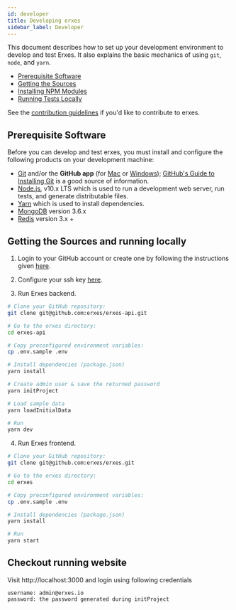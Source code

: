 ```yaml
---
id: developer
title: Developing erxes
sidebar_label: Developer
---
```


This document describes how to set up your development environment to develop and test Erxes. It also explains the basic mechanics of using `git`, `node`, and `yarn`.

* [Prerequisite Software](#prerequisite-software)
* [Getting the Sources](#getting-the-sources)
* [Installing NPM Modules](#installing-npm-modules)
* [Running Tests Locally](#running-tests-locally)

See the [contribution guidelines](contributing) if you'd like to contribute to erxes.

## Prerequisite Software
Before you can develop and test erxes, you must install and configure the following products on your development machine:

- [Git](http://git-scm.com/) and/or the **GitHub app** (for [Mac](http://mac.github.com) or [Windows](http://windows.github.com)); [GitHub's Guide to Installing Git](https://help.github.com/articles/set-up-git) is a good source of information.
- [Node.js](http://nodejs.org), v10.x LTS which is used to run a development web server, run tests, and generate distributable files.
- [Yarn](https://yarnpkg.com)  which is used to install dependencies.
- [MongoDB](https://www.mongodb.com) version 3.6.x
- [Redis](https://redis.io) version 3.x +

## Getting the Sources and running locally
1. Login to your GitHub account or create one by following the instructions given [here](https://github.com/signup/free).

2. Configure your ssh key [here](https://github.com/settings/keys).

3. Run Erxes backend.

```sh
# Clone your GitHub repository:
git clone git@github.com:erxes/erxes-api.git

# Go to the erxes directory:
cd erxes-api

# Copy preconfigured environment variables:
cp .env.sample .env

# Install dependencies (package.json)
yarn install

# Create admin user & save the returned password
yarn initProject

# Load sample data
yarn loadInitialData

# Run
yarn dev
```

4. Run Erxes frontend.

```sh
# Clone your GitHub repository:
git clone git@github.com:erxes/erxes.git

# Go to the erxes directory:
cd erxes

# Copy preconfigured environment variables:
cp .env.sample .env

# Install dependencies (package.json)
yarn install

# Run
yarn start
```

## Checkout running website

Visit http://localhost:3000 and login using following credentials

```
username: admin@erxes.io
password: the password generated during initProject
```
